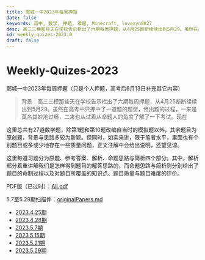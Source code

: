 ```yaml
---
title: 鄄城一中2023年每周押题
date: false
keywords: 高中, 数学, 押题, 难题, Minecraft, lovexyn0827
desc: 高三三模那些天在学校告示栏出了六期每周押题，从4月25断断续续出到5月29。虽然在高考中只押中了一道题的题型，但出题的过程，一来是莫名其妙地过瘾，二来也从试着从命题人的角度了解了一下考试。
id: weekly-quizes-2023:0
draft: false
---
```


# Weekly-Quizes-2023

鄄城一中2023年每周押题（只是个人押题，高考后6月13日补充其它内容）

> 背景：高三三模那些天在学校告示栏出了六期每周押题，从4月25断断续续出到5月29。虽然在高考中只押中了一道题的题型，但出题的过程，一来是莫名其妙地过瘾，二来也从试着从命题人的角度了解了一下考试。现在
>

这里总共有27道数学题，除第1题和第10题改编自当时的模拟题以外，其余题目为原创题，背景与思路多较为新颖。但同时，如实来讲，限于笔者水平，里面也有个别题目或多或少地存在一些质量问题，正文注解中会给出说明，还望见谅。

这里每道习题分为原题、参考答案、解析、命题思路与简析四个部分。其中，解析部分着重讲解我们是怎样得到题目的解答思路的，而命题思路与简析则分别给出了题目的命制过程以及对题目所覆盖的知识点、题目质量与题目难度的评价。

PDF版（已过时）：[All.pdf](https://github.com/JC1Z-Weekly-Quizes/Weekly-Quizes-2023/blob/main/All.pdf)

5.7至5.29期扫描件：[originalPapers.md](originalPapers.md)

- [2023.4.25期](2023-04-25.md)
- [2023.4.28期](2023-04-28.md)
- [2023.5.7期](2023-05-07.md)
- [2023.5.15期](2023-05-15.md)
- [2023.5.21期](2023-05-21.md)
- [2023.5.29期](2023-05-29.md)

